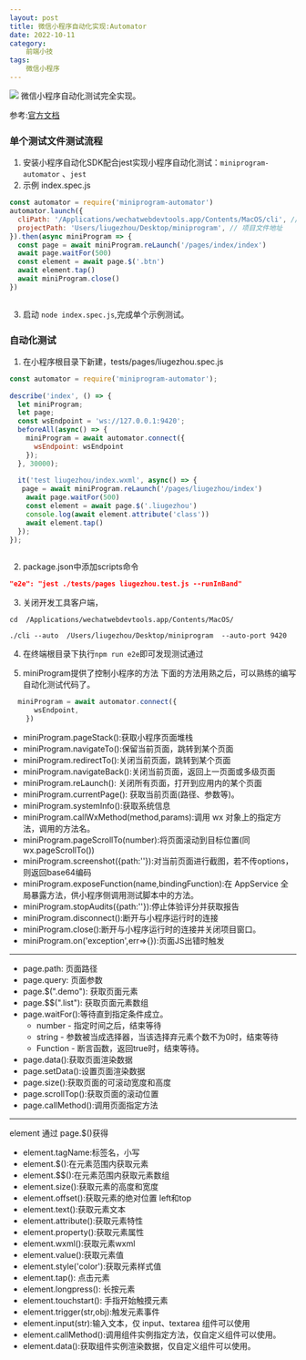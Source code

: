 ```yaml
---
layout: post
title: 微信小程序自动化实现:Automator
date: 2022-10-11
category:
    前端小技
tags:
    微信小程序
---
```

![](https://tikolu.net/i/kbtml)
微信小程序自动化测试完全实现。
<!--more-->

参考:[官方文档](https://developers.weixin.qq.com/miniprogram/dev/devtools/auto/automator.html)

### 单个测试文件测试流程
1. 安装小程序自动化SDK配合jest实现小程序自动化测试：`miniprogram-automator` 、`jest`
2. 示例 index.spec.js
```javascript
const automator = require('miniprogram-automator')
automator.launch({
  cliPath: '/Applications/wechatwebdevtools.app/Contents/MacOS/cli', // 工具 cli 位置
  projectPath: 'Users/liugezhou/Desktop/miniprogram', // 项目文件地址
}).then(async miniProgram => {
  const page = await miniProgram.reLaunch('/pages/index/index')
  await page.waitFor(500)
  const element = await page.$('.btn')
  await element.tap()
  await miniProgram.close()
})
 
```
3. 启动 `node index.spec.js`,完成单个示例测试。

### 自动化测试

1. 在小程序根目录下新建，tests/pages/liugezhou.spec.js 
```javascript
const automator = require('miniprogram-automator');
 
describe('index', () => {
  let miniProgram;
  let page;
  const wsEndpoint = 'ws://127.0.0.1:9420';
  beforeAll(async() => {
    miniProgram = await automator.connect({
      wsEndpoint: wsEndpoint
    });
  }, 30000);
 
  it('test liugezhou/index.wxml', async() => {
   page = await miniProgram.reLaunch('/pages/liugezhou/index')
    await page.waitFor(500)
    const element = await page.$('.liugezhou')
    console.log(await element.attribute('class'))
    await element.tap()
  });
});
 
```
2. package.json中添加scripts命令
```json
"e2e": "jest ./tests/pages liugezhou.test.js --runInBand"
``` 
3. 关闭开发工具客户端，  
```Shell
cd  /Applications/wechatwebdevtools.app/Contents/MacOS/ 

./cli --auto  /Users/liugezhou/Desktop/miniprogram  --auto-port 9420
```

4. 在终端根目录下执行`npm run e2e`即可发现测试通过

5. miniProgram提供了控制小程序的方法
下面的方法用熟之后，可以熟练的编写自动化测试代码了。

```javascript
  miniProgram = await automator.connect({
      wsEndpoint,
    })
```

- miniProgram.pageStack():获取小程序页面堆栈
- miniProgram.navigateTo():保留当前页面，跳转到某个页面
- miniProgram.redirectTo():关闭当前页面，跳转到某个页面
- miniProgram.navigateBack():关闭当前页面，返回上一页面或多级页面
- miniProgram.reLaunch(): 关闭所有页面，打开到应用内的某个页面
- miniProgram.currentPage(): 获取当前页面(路径、参数等)。
- miniProgram.systemInfo():获取系统信息
- miniProgram.callWxMethod(method,params):调用 wx 对象上的指定方法，调用的方法名。
- miniProgram.pageScrollTo(number):将页面滚动到目标位置(同wx.pageScrollTo())
- miniProgram.screenshot({path:''}):对当前页面进行截图，若不传options，则返回base64编码
- miniProgram.exposeFunction(name,bindingFunction):在 AppService 全局暴露方法，供小程序侧调用测试脚本中的方法。
- miniProgram.stopAudits({path:''}):停止体验评分并获取报告
- miniProgram.disconnect():断开与小程序运行时的连接
- miniProgram.close():断开与小程序运行时的连接并关闭项目窗口。
- miniProgram.on('exception',err=>{}):页面JS出错时触发

---

- page.path: 页面路径 
- page.query: 页面参数  
- page.$(".demo"):  获取页面元素 
- page.$$(".list"): 获取页面元素数组
- page.waitFor():等待直到指定条件成立。
  - number - 指定时间之后，结束等待
  - string - 参数被当成选择器，当该选择弃元素个数不为0时，结束等待
  - Function - 断言函数，返回true时，结束等待。
- page.data():获取页面渲染数据
- page.setData():设置页面渲染数据
- page.size():获取页面的可滚动宽度和高度
- page.scrollTop():获取页面的滚动位置
- page.callMethod():调用页面指定方法

---

element 通过 page.$()获得
- element.tagName:标签名，小写  
- element.$():在元素范围内获取元素  
- element.$$():在元素范围内获取元素数组  
- element.size():获取元素的高度和宽度
- element.offset():获取元素的绝对位置 left和top
- element.text():获取元素文本
- element.attribute():获取元素特性
- element.property():获取元素属性
- element.wxml():获取元素wxml
- element.value():获取元素值
- element.style('color'):获取元素样式值
- element.tap(): 点击元素
- element.longpress(): 长按元素
- element.touchstart(): 手指开始触摸元素
- element.trigger(str,obj):触发元素事件
- element.input(str):输入文本，仅 input、textarea 组件可以使用
- element.callMethod():调用组件实例指定方法，仅自定义组件可以使用。
- element.data():获取组件实例渲染数据，仅自定义组件可以使用。